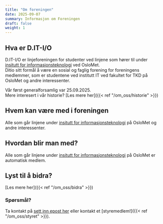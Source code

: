 ```yaml
---
title: "Om foreningen"
date: 2025-09-07
summary: Informasjon om Foreningen
draft: false
weight: 1
---
```


## Hva er D.IT-I/O

D.IT-I/O er linjeforeningen for studenter ved  linjene som hører til under [insitutt for informasjonsteknologi](https://www.oslomet.no/om/tkd/it) ved OsloMet.\
Ditio sitt formål å være en sosial og faglig forening for foreningens medlemmer, som er studentene ved institutt IT ved fakultet for TKD på OsloMet og andre interessenter.

Vår først generalforsamlig var 25.09.2025.\
Mere interesert i vår historie? [Les mere her]({{< ref "/om_oss/historie" >}})

## Hvem kan være med i foreningen

Alle som går linjene under [insitutt for informasjonsteknologi](https://www.oslomet.no/om/tkd/it) på OsloMet og andre interessenter.

## Hvordan blir man med?

Alle som går linjene under [insitutt for informasjonsteknologi](https://www.oslomet.no/om/tkd/it) på OsloMet er automatisk medlem.

## Lyst til å bidra?
[Les mere her]({{< ref "/om_oss/bidra" >}})

### Spørsmål? 
Ta kontakt på [sett inn epost her](mailto:[epost]) eller kontakt et [styremedlem!]({{< ref "/om_oss/styret" >}}).